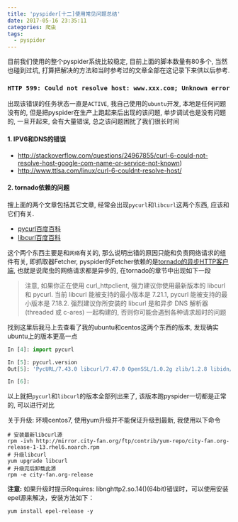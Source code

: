 ```yaml
---
title: 'pyspider[十二]使用常见问题总结'
date: 2017-05-16 23:35:11
categories: 爬虫
tags: 
  - pyspider
---
```


目前我们使用的整个pyspider系统比较稳定, 目前上面的脚本数量有80多个, 当然也碰到过坑, 打算把解决的方法和当时参考过的文章全部在这记录下来供以后参考.

### `HTTP 599: Could not resolve host: www.xxx.com; Unknown error`
出现该错误的任务状态一直是`ACTIVE`, 我自己使用的`ubuntu`开发, 本地是任何问题没有的, 但是把pyspider在生产上跑起来后出现的该问题, 单步调试也是没有问题的, 一旦开起来, 会有大量错误, 总之该问题困扰了我们很长时间
#### 1. IPV6和DNS的错误
- http://stackoverflow.com/questions/24967855/curl-6-could-not-resolve-host-google-com-name-or-service-not-known)
- http://www.ttlsa.com/linux/curl-6-couldnt-resolve-host/

#### 2. tornado依赖的问题
搜上面的两个文章包括其它文章, 经常会出现`pycurl`和`libcurl`这两个东西, 应该和它们有关.
- [pycurl百度百科](http://baike.baidu.com/link?url=kopSFlyMVlx8uwDBsWamwU20I1kDLsvt1EZ4Kg-1nsbyaQzNJnFSeOCBS_1EBVHRDqXoQ-y3ye6Lcp7Cw6tpba)
- [libcurl百度百科](http://baike.baidu.com/item/libcurl)

这个两个东西主要是和`网络`有关的, 那么说明出错的原因只能和负责网络请求的组件有关, 即抓取器Fetcher, pyspider的Fetcher依赖的是[tornado的异步HTTP客户端](http://tornado-zh.readthedocs.io/zh/latest/httpclient.html), 也就是说爬虫的网络请求都是异步的,
在tornado的章节中出现如下一段
> 注意, 如果你正在使用 curl_httpclient, 强力建议你使用最新版本的 libcurl 和 pycurl. 当前 libcurl 能被支持的最小版本是 7.21.1, pycurl 能被支持的最小版本是 7.18.2. 强烈建议你所安装的 libcurl 是和异步 DNS 解析器 (threaded 或 c-ares) 一起构建的, 否则你可能会遇到各种请求超时的问题

找到这里后我马上去查看了我的ubuntu和centos这两个东西的版本, 发现确实ubuntu上的版本更高一点
```python
In [4]: import pycurl

In [5]: pycurl.version
Out[5]: 'PycURL/7.43.0 libcurl/7.47.0 OpenSSL/1.0.2g zlib/1.2.8 libidn/1.32 librtmp/2.3'

In [6]:
```
以上就把`pycurl`和`libcurl`的版本全部列出来了, 该版本跑pyspider一切都是正常的, 可以进行对比

关于升级:
环境centos7, 使用yum升级并不能保证升级到最新, 我使用以下命令
```shell
# 安装最新libcurl源
rpm -ivh http://mirror.city-fan.org/ftp/contrib/yum-repo/city-fan.org-release-1-13.rhel6.noarch.rpm
# 升级libcurl
yum upgrade libcurl
# 升级完后卸载此源
rpm -e city-fan.org-release
```
__注意:__ 如果升级时提示Requires: libnghttp2.so.14()(64bit)错误时，可以使用安装epel源来解决，安装方法如下：
```shell
yum install epel-release -y
```

<!--more-->
